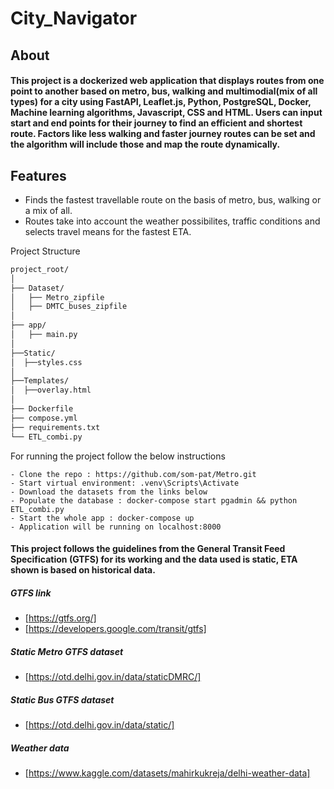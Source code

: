 # City_Navigator

## About

#### This project is a dockerized web application that displays routes from one point to another based on metro, bus, walking and multimodial(mix of all types) for a city using FastAPI, Leaflet.js, Python, PostgreSQL, Docker, Machine learning algorithms, Javascript, CSS and HTML. Users can input start and end points for their journey to find an efficient and shortest route. Factors like less walking and faster journey routes can be set and the algorithm will include those and map the route dynamically.

## Features

- Finds the fastest travellable route on the basis of metro, bus, walking or a mix of all.
- Routes take into account the weather possibilites, traffic conditions and selects travel means for the fastest ETA. 


Project Structure
``` bash
project_root/
│
├── Dataset/
│   ├── Metro_zipfile
│   ├── DMTC_buses_zipfile
│
├── app/
│   ├── main.py
│   
├──Static/
│  ├──styles.css
│
├──Templates/
│  ├──overlay.html
│ 
├── Dockerfile
├── compose.yml
├── requirements.txt
└── ETL_combi.py
```

For running the project follow the below instructions 
```
- Clone the repo : https://github.com/som-pat/Metro.git 
- Start virtual environment: .venv\Scripts\Activate
- Download the datasets from the links below
- Populate the database : docker-compose start pgadmin && python ETL_combi.py
- Start the whole app : docker-compose up
- Application will be running on localhost:8000
```
#### This project follows the guidelines from the General Transit Feed Specification (GTFS) for its working and the data used is static, ETA shown is based on historical data.
##### GTFS link 
- [https://gtfs.org/]
- [https://developers.google.com/transit/gtfs]
##### Static Metro GTFS dataset
- [https://otd.delhi.gov.in/data/staticDMRC/]
##### Static Bus GTFS dataset
- [https://otd.delhi.gov.in/data/static/]
##### Weather data
- [https://www.kaggle.com/datasets/mahirkukreja/delhi-weather-data]
